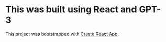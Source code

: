 # This was built using React and GPT-3

This project was bootstrapped with [Create React App](https://github.com/facebook/create-react-app).
